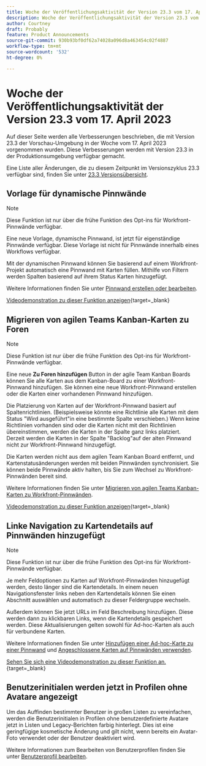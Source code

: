 ```yaml
---
title: Woche der Veröffentlichungsaktivität der Version 23.3 vom 17. April 2023
description: Woche der Veröffentlichungsaktivität der Version 23.3 vom 17. April 2023
author: Courtney
draft: Probably
feature: Product Announcements
source-git-commit: 930b93bf0df62a74028a096d8a463454c02f4887
workflow-type: tm+mt
source-wordcount: '532'
ht-degree: 0%

---
```


# Woche der Veröffentlichungsaktivität der Version 23.3 vom 17. April 2023

Auf dieser Seite werden alle Verbesserungen beschrieben, die mit Version 23.3 der Vorschau-Umgebung in der Woche vom 17. April 2023 vorgenommen wurden. Diese Verbesserungen werden mit Version 23.3 in der Produktionsumgebung verfügbar gemacht.

Eine Liste aller Änderungen, die zu diesem Zeitpunkt im Versionszyklus 23.3 verfügbar sind, finden Sie unter [23.3 Versionsübersicht](/help/quicksilver/product-announcements/product-releases/23.3-release-activity/23-3-release-overview.md).

## Vorlage für dynamische Pinnwände

>[!NOTE]
>
>Diese Funktion ist nur über die frühe Funktion des Opt-ins für Workfront-Pinnwände verfügbar.

Eine neue Vorlage, dynamische Pinnwand, ist jetzt für eigenständige Pinnwände verfügbar. Diese Vorlage ist nicht für Pinnwände innerhalb eines Workflows verfügbar.

Mit der dynamischen Pinnwand können Sie basierend auf einem Workfront-Projekt automatisch eine Pinnwand mit Karten füllen. Mithilfe von Filtern werden Spalten basierend auf ihrem Status Karten hinzugefügt.

Weitere Informationen finden Sie unter [Pinnwand erstellen oder bearbeiten](/help/quicksilver/agile/get-started-with-boards/create-edit-board.md).

[Videodemonstration zu dieser Funktion anzeigen](https://video.tv.adobe.com/v/3418600/){target=_blank}

## Migrieren von agilen Teams Kanban-Karten zu Foren

>[!NOTE]
>
>Diese Funktion ist nur über die frühe Funktion des Opt-ins für Workfront-Pinnwände verfügbar.

Eine neue **Zu Foren hinzufügen** Button in der agile Team Kanban Boards können Sie alle Karten aus dem Kanban-Board zu einer Workfront-Pinnwand hinzufügen. Sie können eine neue Workfront-Pinnwand erstellen oder die Karten einer vorhandenen Pinnwand hinzufügen.

Die Platzierung von Karten auf der Workfront-Pinnwand basiert auf Spaltenrichtlinien. (Beispielsweise könnte eine Richtlinie alle Karten mit dem Status &quot;Wird ausgeführt&quot;in eine bestimmte Spalte verschieben.) Wenn keine Richtlinien vorhanden sind oder die Karten nicht mit den Richtlinien übereinstimmen, werden die Karten in der Spalte ganz links platziert. Derzeit werden die Karten in der Spalte &quot;Backlog&quot;auf der alten Pinnwand nicht zur Workfront-Pinnwand hinzugefügt.

Die Karten werden nicht aus dem agilen Team Kanban Board entfernt, und Kartenstatusänderungen werden mit beiden Pinnwänden synchronisiert. Sie können beide Pinnwände aktiv halten, bis Sie zum Wechsel zu Workfront-Pinnwänden bereit sind.

Weitere Informationen finden Sie unter [Migrieren von agilen Teams Kanban-Karten zu Workfront-Pinnwänden](/help/quicksilver/agile/use-boards-agile-planning-tools/migrate-kanban-cards-to-boards.md).

[Videodemonstration zu dieser Funktion anzeigen](https://video.tv.adobe.com/v/3418599/){target=_blank}

## Linke Navigation zu Kartendetails auf Pinnwänden hinzugefügt

>[!NOTE]
>
>Diese Funktion ist nur über die frühe Funktion des Opt-ins für Workfront-Pinnwände verfügbar.

Je mehr Feldoptionen zu Karten auf Workfront-Pinnwänden hinzugefügt werden, desto länger sind die Kartendetails. In einem neuen Navigationsfenster links neben den Kartendetails können Sie einen Abschnitt auswählen und automatisch zu dieser Feldergruppe wechseln.

Außerdem können Sie jetzt URLs im Feld Beschreibung hinzufügen. Diese werden dann zu klickbaren Links, wenn die Kartendetails gespeichert werden. Diese Aktualisierungen gelten sowohl für Ad-hoc-Karten als auch für verbundene Karten.

Weitere Informationen finden Sie unter [Hinzufügen einer Ad-hoc-Karte zu einer Pinnwand](/help/quicksilver/agile/get-started-with-boards/add-card-to-board.md) und [Angeschlossene Karten auf Pinnwänden verwenden](/help/quicksilver/agile/get-started-with-boards/connected-cards.md).

[Sehen Sie sich eine Videodemonstration zu dieser Funktion an.](https://video.tv.adobe.com/v/3418598/){target=_blank}

## Benutzerinitialen werden jetzt in Profilen ohne Avatare angezeigt

Um das Auffinden bestimmter Benutzer in großen Listen zu vereinfachen, werden die Benutzerinitialen in Profilen ohne benutzerdefinierte Avatare jetzt in Listen und Legacy-Berichten farbig hinterlegt. Dies ist eine geringfügige kosmetische Änderung und gilt nicht, wenn bereits ein Avatar-Foto verwendet oder der Benutzer deaktiviert wird.

Weitere Informationen zum Bearbeiten von Benutzerprofilen finden Sie unter [Benutzerprofil bearbeiten](https://experienceleague.adobe.com/docs/workfront/using/administration-and-setup/add-users/create-manage-users/edit-a-users-profile.html?lang=en).



<!-- HTML you might need

Video link

[View a video demonstration of this feature](ADD URL){target=_blank}

Off-cycle note for weekly pages

>[!NOTE]
>
>Preview release: February 9, 2023; Planned Production release: February 23, 2023



-->
